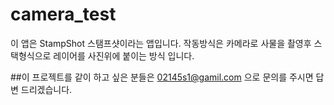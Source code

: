 # camera_test

이 앱은 StampShot 스탬프샷이라는 앱입니다.
작동방식은 카메라로 사물을 촬영후 스택형식으로 레이어를 사진위에 붙이는 방식 입니다.


##이 프로젝트를 같이 하고 싶은 분들은 02145s1@gamil.com  으로 문의를 주시면 답변 드리겠습니다.

